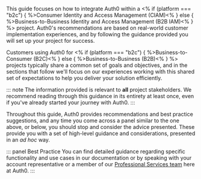 This guide focuses on how to integrate Auth0 within a <% if (platform === "b2c") { %>Consumer Identity and Access Management (CIAM)<% } else { %>Business-to-Business Identity and Access Management (B2B IAM)<% } %> project. Auth0's recommendations are based on real-world customer implementation experiences, and by following the guidance provided you will set up your project for success.

Customers using Auth0 for <% if (platform === "b2c") { %>Business-to-Consumer (B2C)<% } else { %>Business-to-Business (B2B)<% } %> projects typically share a common set of goals and objectives, and in the sections that follow we'll focus on our experiences working with this shared set of expectations to help you deliver your solution efficiently.

::: note
The information provided is relevant to **all** project stakeholders. We recommend reading through this guidance in its entirety at least once, even if you've already started your journey with Auth0.
:::

Throughout this guide, Auth0 provides recommendations and best practice suggestions, and any time you come across a panel similar to the one above, or below, you should stop and consider the advice presented. These provide you with a set of high-level guidance and considerations, presented in an *ad hoc* way.

::: panel Best Practice
You can find detailed guidance regarding specific functionality and use cases in our documentation or by speaking with your account representative or a member of our [Professional Services team](/services) here at Auth0.
:::